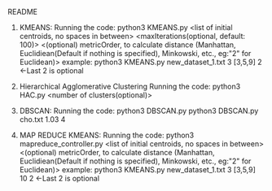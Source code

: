 README

1) KMEANS:
   Running the code:
        python3 KMEANS.py <dataset> <k> <list of initial centroids, no spaces in between> <maxIterations(optional, default: 100)> <(optional) metricOrder, to calculate distance (Manhattan, Euclidiean(Default if nothing is specified), Minkowski, etc., eg:"2" for Euclidean)>
        example: python3 KMEANS.py new_dataset_1.txt 3 [3,5,9] 2 <-Last 2 is optional
        
2) Hierarchical Agglomerative Clustering
   Running the code:
        python3 HAC.py <dataset> <number of clusters(optional)>
   
3) DBSCAN:
   Running the code:
        python3 DBSCAN.py <dataset> <eps> <minPts>
        python3 DBSCAN.py cho.txt 1.03 4

4) MAP REDUCE KMEANS:
   Running the code:
        python3 mapreduce_controller.py <dataset> <k> <list of initial centroids, no spaces in between>  <maxIterations> <(optional) metricOrder, to calculate distance (Manhattan, Euclidiean(Default if nothing is specified), Minkowski, etc., eg:"2" for Euclidean)>
        example: python3 KMEANS.py new_dataset_1.txt 3 [3,5,9] 10 2 <-Last 2 is optional
